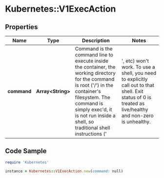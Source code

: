 # Kubernetes::V1ExecAction

## Properties

Name | Type | Description | Notes
------------ | ------------- | ------------- | -------------
**command** | **Array&lt;String&gt;** | Command is the command line to execute inside the container, the working directory for the command  is root (&#39;/&#39;) in the container&#39;s filesystem. The command is simply exec&#39;d, it is not run inside a shell, so traditional shell instructions (&#39;|&#39;, etc) won&#39;t work. To use a shell, you need to explicitly call out to that shell. Exit status of 0 is treated as live/healthy and non-zero is unhealthy. | [optional] 

## Code Sample

```ruby
require 'Kubernetes'

instance = Kubernetes::V1ExecAction.new(command: null)
```



